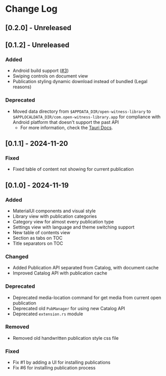 
# Change Log

## [0.2.0] - Unreleased

## [0.1.2] - Unreleased

### Added

- Android build support ([#3](https://github.com/orangethewell/open-witness-library/issues/3))
- Swiping controls on document view
- Publication styling dynamic download instead of bundled (Legal reasons)

### Deprecated

- Moved data directory from `$APPDATA_DIR/open-witness-library` to `$APPLOCALDATA_DIR/com.open-witness-library.app` for compliance with Android platform that doesn't support the past API
    - For more information, check the [Tauri Docs](https://docs.rs/tauri/2.1.1/tauri/path/struct.PathResolver.html#method.data_dir).

## [0.1.1] - 2024-11-20

### Fixed

- Fixed table of content not showing for current publication

## [0.1.0] - 2024-11-19

### Added

- MaterialUI components and visual style
- Library view with publication categories
- Category view for almost every publication type
- Settings view with language and theme switching support
- New table of contents view
- Section as tabs on TOC
- Title separators on TOC

### Changed

- Added Publication API separated from Catalog, with document cache
- Improved Catalog API with publication cache

### Deprecated

- Deprecated media-location command for get media from current open publication
- Deprecated old `PubManager` for using new Catalog API
- Deprecated `extension.rs` module

### Removed

- Removed old handwritten publication style css file

### Fixed

- Fix #1 by adding a UI for installing publications
- Fix #6 for installing publication process
